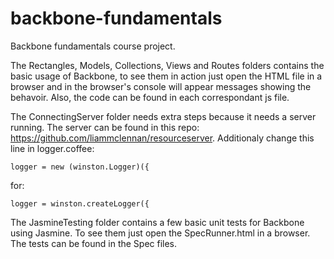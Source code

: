 # backbone-fundamentals
Backbone fundamentals course project.

The Rectangles, Models, Collections, Views and Routes folders contains the basic usage of Backbone, to see them in action just open the HTML file in a browser and in the browser's console will appear messages showing the behavoir. Also, the code can be found in each correspondant js file.

The ConnectingServer folder needs extra steps because it needs a server running.
The server can be found in this repo: https://github.com/liammclennan/resourceserver. Additionaly change this line in logger.coffee:
```
logger = new (winston.Logger)({
```
for:
```
logger = winston.createLogger({
```
The JasmineTesting folder contains a few basic unit tests for Backbone using Jasmine. To see them just open the SpecRunner.html in a browser. The tests can be found in the Spec files.